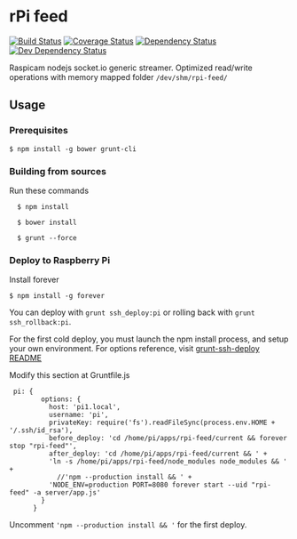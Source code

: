 # rPi feed

[![Build Status][travis-image]][travis-url]
[![Coverage Status][coveralls-image]][coveralls-url]
[![Dependency Status][dep-image]][dep-url]
[![Dev Dependency Status][dev-dep-image]][dev-dep-url]

Raspicam nodejs socket.io generic streamer. Optimized read/write operations with memory mapped folder ```/dev/shm/rpi-feed/```

## Usage

### Prerequisites

    $ npm install -g bower grunt-cli

### Building from sources
Run these commands

      $ npm install
    
      $ bower install
      
      $ grunt --force
      

### Deploy to Raspberry Pi
Install forever 

    $ npm install -g forever

You can deploy with `grunt ssh_deploy:pi` or rolling back with `grunt ssh_rollback:pi`.

For the first cold deploy, you must launch the npm install process, and setup your own 
environment. For options reference, visit [grunt-ssh-deploy README][grunt-ssh-deploy-url]


Modify this section at Gruntfile.js

     pi: {
            options: {
              host: 'pi1.local',
              username: 'pi',
              privateKey: require('fs').readFileSync(process.env.HOME + '/.ssh/id_rsa'),
              before_deploy: 'cd /home/pi/apps/rpi-feed/current && forever stop "rpi-feed"',
              after_deploy: 'cd /home/pi/apps/rpi-feed/current && ' +
              'ln -s /home/pi/apps/rpi-feed/node_modules node_modules && ' +
                //'npm --production install && ' +
              'NODE_ENV=production PORT=8080 forever start --uid "rpi-feed" -a server/app.js'
            }
          }

Uncomment `'npm --production install && '` for the first deploy.



[travis-image]: https://travis-ci.org/iromu/rpi-feed.svg?branch=develop
[travis-url]: https://travis-ci.org/iromu/rpi-feed

[coveralls-image]: https://coveralls.io/repos/iromu/rpi-feed/badge.svg?branch=develop
[coveralls-url]: https://coveralls.io/r/iromu/rpi-feed?branch=develop

[dep-image]: https://david-dm.org/iromu/rpi-feed.svg
[dep-url]: https://david-dm.org/iromu/rpi-feed#info=dependencies&view=table

[dev-dep-image]: https://david-dm.org/iromu/rpi-feed/dev-status.svg
[dev-dep-url]: https://david-dm.org/iromu/rpi-feed#info=devDependencies&view=table

[grunt-ssh-deploy-url]: https://github.com/dasuchin/grunt-ssh-deploy/blob/master/README.md
